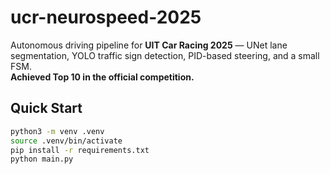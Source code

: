 # ucr-neurospeed-2025

Autonomous driving pipeline for **UIT Car Racing 2025** — UNet lane segmentation, YOLO traffic sign detection, PID-based steering, and a small FSM.  
**Achieved Top 10 in the official competition.**

## Quick Start
```bash
python3 -m venv .venv
source .venv/bin/activate
pip install -r requirements.txt
python main.py


```

```
